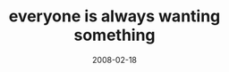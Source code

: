 ---
layout: base.njk
title : 'everyone is always wanting something' 
view_title : 'everyone is always wanting something' 
year : '2008' 
date : '2008-02-18' 
img_file : '/drawing/everyoneisalwayswantingsomething.png' 
html_file : 'everyoneisalwayswantingsomething' 
next_html : 'areyouhomesicktoo.html' 
year_order : '74' 
permalink : "title/{{html_file}}.html"
---